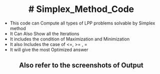 <h1 align=center># Simplex_Method_Code</h1>
<ul>
  <li>This code can Compute all types of LPP problems solvable by Simplex method</li>
  <li>It Can Also Show all the Iterations</li>
  <li>It includes the condition of Maximization and Minimization</li>
  <li>It also Includes the case of <=, >= , =</li>
  <li>It will give the most Optimized answer</li>
  </ul>

<h2 align=center>Also refer to the screenshots of Output</h2>
